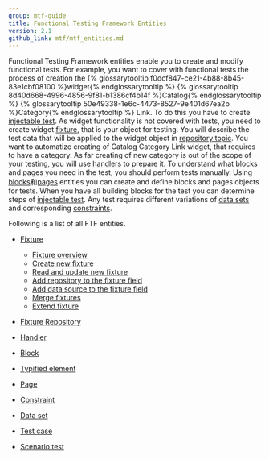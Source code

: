 ```yaml
---
group: mtf-guide
title: Functional Testing Framework Entities
version: 2.1
github_link: mtf/mtf_entities.md
---
```

Functional Testing Framework entities enable you to create and modify functional tests. 
For example, you want to cover with functional tests the process of creation the {% glossarytooltip f0dcf847-ce21-4b88-8b45-83e1cbf08100 %}widget{% endglossarytooltip %} {% glossarytooltip 8d40d668-4996-4856-9f81-b1386cf4b14f %}Catalog{% endglossarytooltip %} {% glossarytooltip 50e49338-1e6c-4473-8527-9e401d67ea2b %}Category{% endglossarytooltip %} Link.
To do this you have to create <a href="{{ page.baseurl }}/mtf/mtf_entities/mtf_testcase.html">injectable test</a>. As widget functionality is not covered with tests, you need to create widget <a href="{{ page.baseurl }}/mtf/mtf_entities/mtf_fixture.html">fixture</a>, that is your object for testing. You will describe the test data that will be applied to the widget object in <a href="{{ page.baseurl }}/mtf/mtf_entities/mtf_fixture-repo.html">repository topic</a>. You want to automatize creating of Catalog Category Link widget, that requires to have a category. As far creating of new category is out of the scope of your testing, you will use <a href="{{ page.baseurl }}/mtf/mtf_entities/mtf_handler.html">handlers</a> to prepare it. To understand what blocks and pages you need in the test, you should perform tests manually. Using <a href="{{ page.baseurl }}/mtf/mtf_entities/mtf_block.html">blocks</a>和<a href="{{ page.baseurl }}/mtf/mtf_entities/mtf_page.html">pages</a> entities you can create and define blocks and pages objects for tests. When you have all building blocks for the test you can determine steps of <a href="{{ page.baseurl }}/mtf/mtf_entities/mtf_testcase.html">injectable test</a>. Any test requires different variations of <a href="{{ page.baseurl }}/mtf/mtf_entities/mtf_dataset.html">data sets</a> and corresponding <a href="{{ page.baseurl }}/mtf/mtf_entities/mtf_constraint.html">constraints</a>. 

Following is a list of all FTF entities.

- <a href="{{ page.baseurl }}/mtf/mtf_entities/mtf_fixture.html">Fixture</a>
  - <a href="{{ page.baseurl }}/mtf/mtf_entities/mtf_fixture.html#mtf_fixture_overview">Fixture overview</a>
  - <a href="{{ page.baseurl }}/mtf/mtf_entities/mtf_fixture.html#mtf_fixture_create">Create new fixture</a>
  - <a href="{{ page.baseurl }}/mtf/mtf_entities/mtf_fixture.html#mtf_fixture_read">Read and update new fixture</a>
  - <a href="{{ page.baseurl }}/mtf/mtf_entities/mtf_fixture.html#mtf_fixture_repositoy">Add repository to the fixture field</a>
  - <a href="{{ page.baseurl }}/mtf/mtf_entities/mtf_fixture.html#mtf_fixture_source">Add data source to the fixture field</a>
  - <a href="{{ page.baseurl }}/mtf/mtf_entities/mtf_fixture.html#mtf_fixture_merge">Merge fixtures</a>
  - <a href="{{ page.baseurl }}/mtf/mtf_entities/mtf_fixture.html#mtf_fixture_extend">Extend fixture</a>
  
  
- <a href="{{ page.baseurl }}/mtf/mtf_entities/mtf_fixture-repo.html">Fixture Repository</a>

- <a href="{{ page.baseurl }}/mtf/mtf_entities/mtf_handler.html">Handler</a>

- <a href="{{ page.baseurl }}/mtf/mtf_entities/mtf_block.html">Block</a>

- <a href="{{ page.baseurl }}/mtf/mtf_entities/mtf_typified-element.html">Typified element</a>

- <a href="{{ page.baseurl }}/mtf/mtf_entities/mtf_page.html">Page</a>

- <a href="{{ page.baseurl }}/mtf/mtf_entities/mtf_constraint.html">Constraint</a>

- <a href="{{ page.baseurl }}/mtf/mtf_entities/mtf_dataset.html">Data set</a>

- <a href="{{ page.baseurl }}/mtf/mtf_entities/mtf_testcase.html">Test case</a>

- <a href="{{ page.baseurl }}/mtf/mtf_entities/mtf_scenariotest.html">Scenario test</a>


